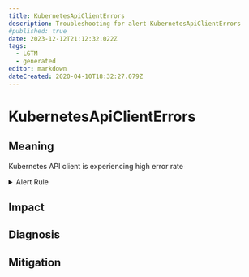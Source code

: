 ```yaml
---
title: KubernetesApiClientErrors
description: Troubleshooting for alert KubernetesApiClientErrors
#published: true
date: 2023-12-12T21:12:32.022Z
tags: 
  - LGTM
  - generated
editor: markdown
dateCreated: 2020-04-10T18:32:27.079Z
---
```


# KubernetesApiClientErrors

## Meaning
[//]: # "Short paragraph that explains what the alert means"
Kubernetes API client is experiencing high error rate

<details>
  <summary>Alert Rule</summary>

{{% rule "kubernetes/kubestate-exporter.yml" "KubernetesApiClientErrors" %}}

{{% comment %}}

```yaml
alert: KubernetesApiClientErrors
expr: (sum(rate(rest_client_requests_total{code=~"(4|5).."}[1m])) by (instance, job) / sum(rate(rest_client_requests_total[1m])) by (instance, job)) * 100 > 1
for: 2m
labels:
    severity: critical
annotations:
    summary: Kubernetes API client errors (instance {{ $labels.instance }})
    description: |-
        Kubernetes API client is experiencing high error rate
          VALUE = {{ $value }}
          LABELS = {{ $labels }}
    runbook: https://github.com/srerun/prometheus-alerts/blob/main/content/runbooks/kubestate-exporter/KubernetesApiClientErrors.md

```

{{% /comment %}}

</details>


## Impact
[//]: # "What could / will happen if the alert is not addressed"



## Diagnosis
[//]: # "Steps to take to identify the cause of the problem"



## Mitigation
[//]: # "The steps necessary to resolve the alert"
